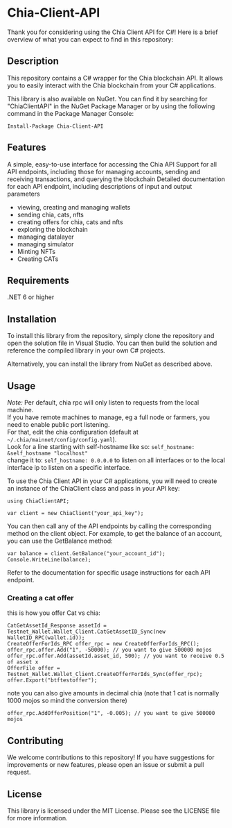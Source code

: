 # Chia-Client-API
Thank you for considering using the Chia Client API for C#! Here is a brief overview of what you can expect to find in this repository:

## Description
This repository contains a C# wrapper for the Chia blockchain API. It allows you to easily interact with the Chia blockchain from your C# applications.

This library is also available on NuGet. You can find it by searching for "ChiaClientAPI" in the NuGet Package Manager or by using the following command in the Package Manager Console:
```
Install-Package Chia-Client-API
```
## Features
A simple, easy-to-use interface for accessing the Chia API
Support for all API endpoints, including those for managing accounts, sending and receiving transactions, and querying the blockchain
Detailed documentation for each API endpoint, including descriptions of input and output parameters
- viewing, creating and managing wallets
- sending chia, cats, nfts
- creating offers for chia, cats and nfts
- exploring the blockchain
- managing datalayer
- managing simulator
- Minting NFTs
- Creating CATs

## Requirements
.NET 6 or higher
## Installation
To install this library from the repository, simply clone the repository and open the solution file in Visual Studio. You can then build the solution and reference the compiled library in your own C# projects.

Alternatively, you can install the library from NuGet as described above.

## Usage
*Note:* Per default, chia rpc will only listen to requests from the local machine.  
If you have remote machines to manage, eg a full node or farmers, you need to enable public port listening.  
For that, edit the chia configuration (default at `~/.chia/mainnet/config/config.yaml`).  
Look for a line starting with self-hostname like so: `self_hostname: &self_hostname "localhost"`   
change it to: `self_hostname: 0.0.0.0` to listen on all interfaces or to the local interface ip to listen on a specific interface.  

To use the Chia Client API in your C# applications, you will need to create an instance of the ChiaClient class and pass in your API key:
```
using ChiaClientAPI;
```
```
var client = new ChiaClient("your_api_key");
```
You can then call any of the API endpoints by calling the corresponding method on the client object. For example, to get the balance of an account, you can use the GetBalance method:

```
var balance = client.GetBalance("your_account_id");
Console.WriteLine(balance);
```
Refer to the documentation for specific usage instructions for each API endpoint.

### Creating a cat offer
this is how you offer Cat vs chia:
```
CatGetAssetId_Response assetId = Testnet_Wallet.Wallet_Client.CatGetAssetID_Sync(new WalletID_RPC(wallet.id));
CreateOfferForIds_RPC offer_rpc = new CreateOfferForIds_RPC();
offer_rpc.offer.Add("1", -50000); // you want to give 500000 mojos
offer_rpc.offer.Add(assetId.asset_id, 500); // you want to receive 0.5 of asset x
OfferFile offer = Testnet_Wallet.Wallet_Client.CreateOfferForIds_Sync(offer_rpc);
offer.Export("btftestoffer");
```

note you can also give amounts in decimal chia (note that 1 cat is normally 1000 mojos so mind the conversion there)
```
offer_rpc.AddOfferPosition("1", -0.005); // you want to give 500000 mojos
```

## Contributing
We welcome contributions to this repository! If you have suggestions for improvements or new features, please open an issue or submit a pull request.

## License
This library is licensed under the MIT License. Please see the LICENSE file for more information.
